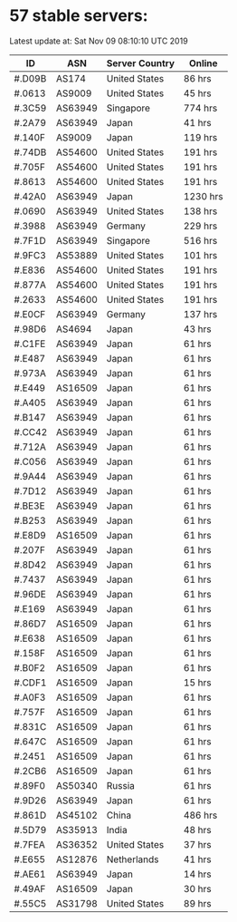 # 57 stable servers:

Latest update at: Sat Nov 09 08:10:10 UTC 2019

| ID | ASN | Server Country | Online |
| -- | --- | -------------- | ------ |
| #.D09B | AS174 | United States | 86 hrs |
| #.0613 | AS9009 | United States | 45 hrs |
| #.3C59 | AS63949 | Singapore | 774 hrs |
| #.2A79 | AS63949 | Japan | 41 hrs |
| #.140F | AS9009 | Japan | 119 hrs |
| #.74DB | AS54600 | United States | 191 hrs |
| #.705F | AS54600 | United States | 191 hrs |
| #.8613 | AS54600 | United States | 191 hrs |
| #.42A0 | AS63949 | Japan | 1230 hrs |
| #.0690 | AS63949 | United States | 138 hrs |
| #.3988 | AS63949 | Germany | 229 hrs |
| #.7F1D | AS63949 | Singapore | 516 hrs |
| #.9FC3 | AS53889 | United States | 101 hrs |
| #.E836 | AS54600 | United States | 191 hrs |
| #.877A | AS54600 | United States | 191 hrs |
| #.2633 | AS54600 | United States | 191 hrs |
| #.E0CF | AS63949 | Germany | 137 hrs |
| #.98D6 | AS4694 | Japan | 43 hrs |
| #.C1FE | AS63949 | Japan | 61 hrs |
| #.E487 | AS63949 | Japan | 61 hrs |
| #.973A | AS63949 | Japan | 61 hrs |
| #.E449 | AS16509 | Japan | 61 hrs |
| #.A405 | AS63949 | Japan | 61 hrs |
| #.B147 | AS63949 | Japan | 61 hrs |
| #.CC42 | AS63949 | Japan | 61 hrs |
| #.712A | AS63949 | Japan | 61 hrs |
| #.C056 | AS63949 | Japan | 61 hrs |
| #.9A44 | AS63949 | Japan | 61 hrs |
| #.7D12 | AS63949 | Japan | 61 hrs |
| #.BE3E | AS63949 | Japan | 61 hrs |
| #.B253 | AS63949 | Japan | 61 hrs |
| #.E8D9 | AS16509 | Japan | 61 hrs |
| #.207F | AS63949 | Japan | 61 hrs |
| #.8D42 | AS63949 | Japan | 61 hrs |
| #.7437 | AS63949 | Japan | 61 hrs |
| #.96DE | AS63949 | Japan | 61 hrs |
| #.E169 | AS63949 | Japan | 61 hrs |
| #.86D7 | AS16509 | Japan | 61 hrs |
| #.E638 | AS16509 | Japan | 61 hrs |
| #.158F | AS16509 | Japan | 61 hrs |
| #.B0F2 | AS16509 | Japan | 61 hrs |
| #.CDF1 | AS16509 | Japan | 15 hrs |
| #.A0F3 | AS16509 | Japan | 61 hrs |
| #.757F | AS16509 | Japan | 61 hrs |
| #.831C | AS16509 | Japan | 61 hrs |
| #.647C | AS16509 | Japan | 61 hrs |
| #.2451 | AS16509 | Japan | 61 hrs |
| #.2CB6 | AS16509 | Japan | 61 hrs |
| #.89F0 | AS50340 | Russia | 61 hrs |
| #.9D26 | AS63949 | Japan | 61 hrs |
| #.861D | AS45102 | China | 486 hrs |
| #.5D79 | AS35913 | India | 48 hrs |
| #.7FEA | AS36352 | United States | 37 hrs |
| #.E655 | AS12876 | Netherlands | 41 hrs |
| #.AE61 | AS63949 | Japan | 14 hrs |
| #.49AF | AS16509 | Japan | 30 hrs |
| #.55C5 | AS31798 | United States | 89 hrs |

